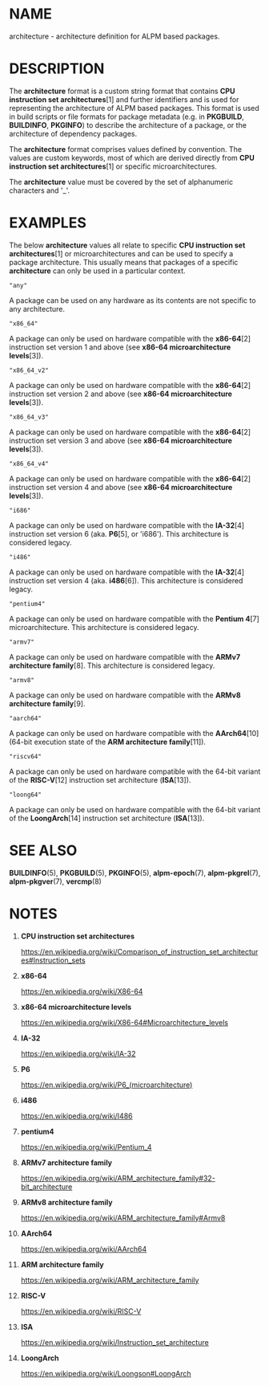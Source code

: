 # NAME

architecture - architecture definition for ALPM based packages.

# DESCRIPTION

The **architecture** format is a custom string format that contains **CPU instruction set architectures**[1] and further identifiers and is used for representing the architecture of ALPM based packages.
This format is used in build scripts or file formats for package metadata (e.g. in **PKGBUILD**, **BUILDINFO**, **PKGINFO**) to describe the architecture of a package, or the architecture of dependency packages.

The **architecture** format comprises values defined by convention.
The values are custom keywords, most of which are derived directly from **CPU instruction set architectures**[1] or specific microarchitectures.

The **architecture** value must be covered by the set of alphanumeric characters and '_'.

# EXAMPLES

The below **architecture** values all relate to specific **CPU instruction set architectures**[1] or microarchitectures and can be used to specify a package architecture.
This usually means that packages of a specific **architecture** can only be used in a particular context.

```text
"any"
```

A package can be used on any hardware as its contents are not specific to any architecture.

```text
"x86_64"
```

A package can only be used on hardware compatible with the **x86-64**[2] instruction set version 1 and above (see **x86-64 microarchitecture levels**[3]).

```text
"x86_64_v2"
```

A package can only be used on hardware compatible with the **x86-64**[2] instruction set version 2 and above (see **x86-64 microarchitecture levels**[3]).

```text
"x86_64_v3"
```

A package can only be used on hardware compatible with the **x86-64**[2] instruction set version 3 and above (see **x86-64 microarchitecture levels**[3]).

```text
"x86_64_v4"
```

A package can only be used on hardware compatible with the **x86-64**[2] instruction set version 4 and above (see **x86-64 microarchitecture levels**[3]).

```text
"i686"
```

A package can only be used on hardware compatible with the **IA-32**[4] instruction set version 6 (aka. **P6**[5], or 'i686').
This architecture is considered legacy.

```text
"i486"
```

A package can only be used on hardware compatible with the **IA-32**[4] instruction set version 4 (aka. **i486**[6]).
This architecture is considered legacy.

```text
"pentium4"
```

A package can only be used on hardware compatible with the **Pentium 4**[7] microarchitecture.
This architecture is considered legacy.

```text
"armv7"
```

A package can only be used on hardware compatible with the **ARMv7 architecture family**[8].
This architecture is considered legacy.

```text
"armv8"
```

A package can only be used on hardware compatible with the **ARMv8 architecture family**[9].

```text
"aarch64"
```

A package can only be used on hardware compatible with the **AArch64**[10] (64-bit execution state of the **ARM architecture family**[11]).

```text
"riscv64"
```

A package can only be used on hardware compatible with the 64-bit variant of the **RISC-V**[12] instruction set architecture (**ISA**[13]).

```text
"loong64"
```

A package can only be used on hardware compatible with the 64-bit variant of the **LoongArch**[14] instruction set architecture (**ISA**[13]).

# SEE ALSO

**BUILDINFO**(5), **PKGBUILD**(5), **PKGINFO**(5), **alpm-epoch**(7), **alpm-pkgrel**(7), **alpm-pkgver**(7), **vercmp**(8)

# NOTES

1. **CPU instruction set architectures**
   
   <https://en.wikipedia.org/wiki/Comparison_of_instruction_set_architectures#Instruction_sets>
1. **x86-64**
   
   <https://en.wikipedia.org/wiki/X86-64>
1. **x86-64 microarchitecture levels**
   
   <https://en.wikipedia.org/wiki/X86-64#Microarchitecture_levels>
1. **IA-32**
   
   <https://en.wikipedia.org/wiki/IA-32>
1. **P6**
   
   <https://en.wikipedia.org/wiki/P6_(microarchitecture)>
1. **i486**
   
   <https://en.wikipedia.org/wiki/I486>
1. **pentium4**
   
   <https://en.wikipedia.org/wiki/Pentium_4>
1. **ARMv7 architecture family**
   
   <https://en.wikipedia.org/wiki/ARM_architecture_family#32-bit_architecture>
1. **ARMv8 architecture family**
   
   <https://en.wikipedia.org/wiki/ARM_architecture_family#Armv8>
1. **AArch64**
   
   <https://en.wikipedia.org/wiki/AArch64>
1. **ARM architecture family**
   
   <https://en.wikipedia.org/wiki/ARM_architecture_family>
1. **RISC-V**
   
   <https://en.wikipedia.org/wiki/RISC-V>
1. **ISA**
   
   <https://en.wikipedia.org/wiki/Instruction_set_architecture>
1. **LoongArch**
   
   <https://en.wikipedia.org/wiki/Loongson#LoongArch>
